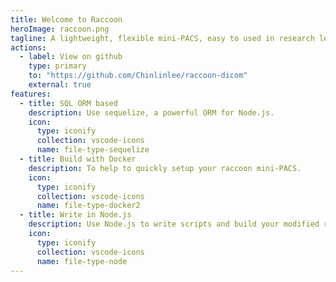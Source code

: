 ```yaml
---
title: Welcome to Raccoon
heroImage: raccoon.png
tagline: A lightweight, flexible mini-PACS, easy to used in research level or production.
actions:
  - label: View on github
    type: primary
    to: "https://github.com/Chinlinlee/raccoon-dicom"
    external: true
features:
  - title: SQL ORM based
    description: Use sequelize, a powerful ORM for Node.js.
    icon: 
      type: iconify
      collection: vscode-icons
      name: file-type-sequelize
  - title: Build with Docker
    description: To help to quickly setup your raccoon mini-PACS.
    icon:
      type: iconify
      collection: vscode-icons
      name: file-type-docker2
  - title: Write in Node.js
    description: Use Node.js to write scripts and build your modified raccoon mini-PACS.
    icon:
      type: iconify
      collection: vscode-icons
      name: file-type-node
---
```



<script>
    import { base } from "$app/paths";
    import { onMount } from "svelte";

    let heroImage = `${base}/raccoon.png`;

    onMount(() => {
        let heroImageEl = document.querySelector(".hero-image > img:nth-child(1)");
        heroImageEl.setAttribute("src", heroImage);
    });
</script>